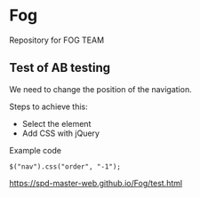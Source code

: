 # Fog
Repository for FOG TEAM

## Test of AB testing

We need to change the position of the navigation.

Steps to achieve this:
- Select the element
- Add CSS with jQuery

Example code

    $("nav").css("order", "-1");

https://spd-master-web.github.io/Fog/test.html
